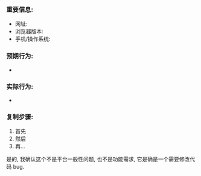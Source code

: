 <!--
你好 - 欢迎你提出需要修正的问题, 在提交问题之前请留意如下的内容 - 谢谢你! 🤓


如果有关如下的问题:
- 增加功能及建议
- 排版及风格
- 信息更新

请先在微信群里沟通再整理成需求文档.


平台一般问题:
- 发现滥用请联系我们的志愿者: (TODO:who)
- 邀请你成为我们的志源者协助维护我们这个平台: (TODO:how)


* 上面的文字会在提交时自动删除, 请把需要表达的内容描述在下面: *
-->

### 重要信息:

* 网址:
* 浏览器版本:
* 手机/操作系统:


### 预期行为:

*


### 实际行为:

*


### 复制步骤:

1. 首先
1. 然后
1. 再...

是的, 我确认这个不是平台一般性问题, 也不是功能需求, 它是确是一个需要修改代码 bug.
